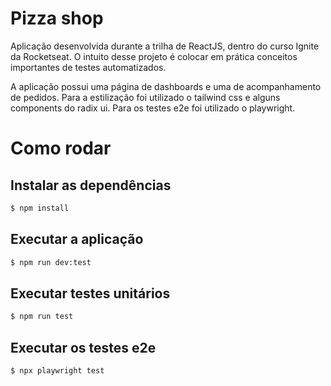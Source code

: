 # Pizza shop

Aplicação desenvolvida durante a trilha de ReactJS, dentro do curso Ignite da Rocketseat. 
O intuito desse projeto é colocar em prática conceitos importantes de testes automatizados.

A aplicação possui uma página de dashboards e uma de acompanhamento de pedidos.
Para a estilização foi utilizado o tailwind css e alguns components do radix ui. 
Para os testes e2e foi utilizado o playwright.

# Como rodar

## Instalar as dependências
```bash
$ npm install
```

## Executar a aplicação
```bash
$ npm run dev:test
```

## Executar testes unitários
```bash
$ npm run test
```

## Executar os testes e2e
```bash
$ npx playwright test
```